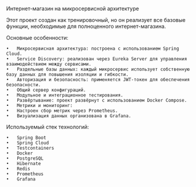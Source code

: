 Интернет-магазин на микросервисной архитектуре

Этот проект создан как тренировочный, но он реализует все базовые функции, необходимые для полноценного интернет-магазина.

Основные особенности:

	•	Микросервисная архитектура: построена с использованием Spring Cloud.
	•	Service Discovery: реализован через Eureka Server для управления взаимодействием между сервисами.
	•	Раздельные базы данных: каждый микросервис использует собственную базу данных для повышения изоляции и гибкости.
	•	Авторизация и безопасность: применяется JWT-токен для обеспечения безопасности.
 	•	Общий сервер конфигураций.
  	•	Модульное и интеграционное тестирования.
	•	Развёртывание: проект развёрнут с использованием Docker Compose.
	•	Метрики и мониторинг:
	•	Настроен сбор метрик через Prometheus.
	•	Визуализация данных организована в Grafana.

Используемый стек технологий:

	•	Spring Boot
	•	Spring Cloud
 	•	Testcontainers
	•	Docker
	•	PostgreSQL
	•	Hibernate
	•	Redis
	•	Prometheus
	•	Grafana
